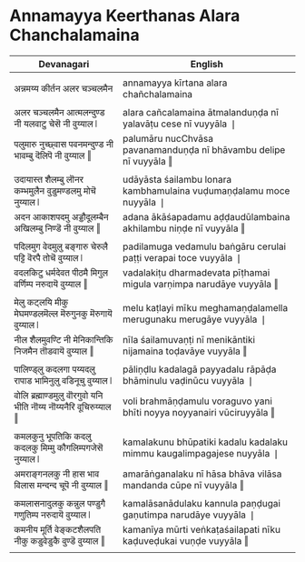 # Annamayya Keerthanas Alara Chanchalamaina

| Devanagari | English |
| ------ | ------ |
|  |  |
| अन्नमय्य कीर्तन अलर चञ्चलमैन   | annamayya kīrtana alara chañchalamaina   |
|  |  |
| अलर चञ्चलमैन आत्मलन्दुण्ड नी यलवाटु चेसॆ नी वुय्याल ❘   | alara cañcalamaina ātmalanduṇḍa nī yalavāṭu cese nī vuyyāla ❘   |
| पलुमारु नुच्छ्वास पवनमन्दुण्ड नी भावम्बु दॆलिपॆ नी वुय्याल ‖   | palumāru nucChvāsa pavanamanduṇḍa nī bhāvambu delipe nī vuyyāla ‖   |
|  |  |
| उदायास्त शैलम्बु लॊनर कम्भमुलैन वुडुमण्डलमु मोचॆ नुय्याल ❘   | udāyāsta śailambu lonara kambhamulaina vuḍumaṇḍalamu moce nuyyāla ❘   |
| अदन आकाशपदमु अड्डौदूलम्बैन अखिलम्बु निण्डॆ नी वुय्याल ‖   | adana ākāśapadamu aḍḍaudūlambaina akhilambu niṇḍe nī vuyyāla ‖   |
|  |  |
| पदिलमुग वेदमुलु बङ्गारु चेरुलै पट्टि वॆरपै तोचॆ वुय्याल ❘   | padilamuga vedamulu baṅgāru cerulai paṭṭi verapai toce vuyyāla ❘   |
| वदलकिटु धर्मदेवत पीठमै मिगुल वर्णिम्प नरुदायॆ वुय्याल ‖   | vadalakiṭu dharmadevata pīṭhamai migula varṇimpa narudāye vuyyāla ‖   |
|  |  |
| मेलु कट्लयि मीकु मेघमण्डलमॆल्ल मॆरुगुनकु मॆरुगायॆ वुय्याल ❘   | melu kaṭlayi mīku meghamaṇḍalamella merugunaku merugāye vuyyāla ❘   |
| नील शैलमुवण्टि नी मेनिकान्तिकि निजमैन तॊडवायॆ वुय्याल ‖   | nīla śailamuvaṇṭi nī menikāntiki nijamaina toḍavāye vuyyāla ‖   |
|  |  |
| पालिण्ड्लु कदलगा पय्यदलु रापाड भामिनुलु वडिनूचु वुय्याल ❘   | pāliṇḍlu kadalagā payyadalu rāpāḍa bhāminulu vaḍinūcu vuyyāla ❘   |
| वोलि ब्रह्माण्डमुलु वॊरगुवो यनि भीति नॊय्य नॊय्यनैरि वूचिरुय्याल ‖   | voli brahmāṇḍamulu voraguvo yani bhīti noyya noyyanairi vūciruyyāla ‖   |
|  |  |
| कमलकुनु भूपतिकि कदलु कदलकु मिम्मु कौगलिम्पगजेसॆ नुय्याल ❘   | kamalakunu bhūpatiki kadalu kadalaku mimmu kaugalimpagajese nuyyāla ❘   |
| अमराङ्गनलकु नी हास भाव विलास मन्दन्द चूपॆ नी वुय्याल ‖   | amarāṅganalaku nī hāsa bhāva vilāsa mandanda cūpe nī vuyyāla ‖   |
|  |  |
| कमलासनादुलकु कन्नुल पण्डुगै गणुतिम्प नरुदायॆ वुय्याल ❘   | kamalāsanādulaku kannula paṇḍugai gaṇutimpa narudāye vuyyāla ❘   |
| कमनीय मूर्ति वेङ्कटशैलपति नीकु कडुवेडुकै वुण्डॆ वुय्याल ‖   | kamanīya mūrti veṅkaṭaśailapati nīku kaḍuveḍukai vuṇḍe vuyyāla ‖   |
|  |  |
